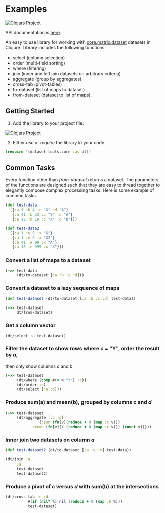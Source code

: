 # Examples

[![Clojars Project](https://img.shields.io/clojars/v/dataset-tools.svg)](https://clojars.org/dataset-tools)

API documentation is [here](https://emiruz.github.io/dataset-tools/index.html).

An easy to use library for working with [core.matrix.dataset](https://mikera.github.io/core.matrix/doc/clojure.core.matrix.dataset.html)
datasets in Clojure. Library includes the following functions:

* select (column selection)
* order (multi-field sorting)
* where (filtering)
* join (inner and left join datasets on arbitrary criteria)
* aggregate (group by aggregates)
* cross-tab (pivot-tables)
* to-dataset (list of maps to dataset)
* from-dataset (dataset to list of maps).

## Getting Started

1. Add the library to your project file:

[![Clojars Project](https://img.shields.io/clojars/v/dataset-tools.svg)](https://clojars.org/dataset-tools)

2. Either *use* or *require* the library in your code:

```clojure
(require '[dataset-tools.core :as dt])
```

## Common Tasks

Every function other than *from-dataset* returns a dataset. The parameters of the functions
are designed such that they are easy to thread together to elegantly compose complex
processing tasks. Here is some example of common tasks.


```clojure
(def test-data
  [{:a 1 :b 4 :c "X" :d "A"}
   {:a 41 :b 33 :c "Y" :d "A"}
   {:a 12 :b 19 :c "X" :d "B"}])

(def test-data2
  [{:a 1 :e 9 :x "X"}
   {:a 1 :e 9 :x "X2"}
   {:a 41 :e 99 :x "A"}
   {:a 13 :e 999 :x "X"}])
```

### Convert a list of maps to a dataset

```clojure
(->> test-data
     (dt/to-dataset [:a :b :c :d]))
```

### Convert a dataset to a lazy sequence of maps

```clojure
(def test-dataset (dt/to-dataset [:a :b :c :d] test-data))

(->> test-dataset
     dt/from-dataset)
```

### Get a column vector

```clojure
(dt/select :a test-dataset)
```

### Filter the dataset to show rows where *c* = "Y", order the result by *a*,
then only show columns *a* and *b*

```clojure
(->> test-dataset
     (dt/where (comp #(= % "Y") :c))
     (dt/order :a)
     (dt/select [:a :b]))
```

### Produce sum(a) and mean(b), grouped by columns *c* and *d*

```clojure
(->> test-dataset
     (dt/aggregate [:c :d]
     		   {:sum (fn[v](reduce + 0 (map :c v)))
		    :mean (fn[v](/ (reduce + 0 (map :c v))) (count v))}))
```

### Inner join two datasets on column *a*

```clojure
(def test-dataset2 (dt/to-dataset [:a :e :x] test-data))

(dt/join :a
	 :a
	 test-dataset
	 test-dataset2)
```

### Produce a pivot of *c* versus *d* with sum(b) at the intersections

```clojure
(dt/cross-tab :c :d
	      #(if (nil? %) nil (reduce + 0 (map :b %)))
	      test-dataset)
```
